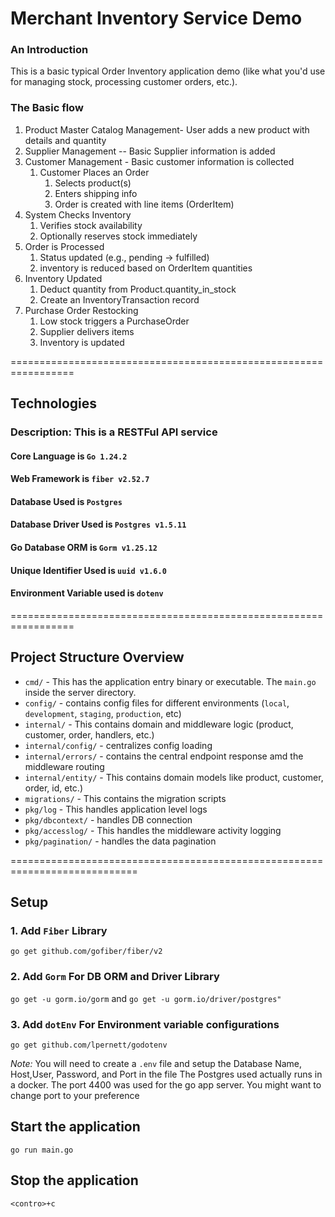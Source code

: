# Merchant Inventory Service Demo

### An Introduction

This is a basic typical Order Inventory application demo (like what you'd use for managing stock, processing customer orders, etc.).

### The Basic flow

1. Product Master Catalog Management- User adds a new product with details and quantity
2. Supplier Management -- Basic Supplier information is added
3. Customer Management - Basic customer information is collected
   1. Customer Places an Order
      1. Selects product(s)
      2. Enters shipping info
      3. Order is created with line items (OrderItem)
4. System Checks Inventory
   1. Verifies stock availability
   2. Optionally reserves stock immediately
5. Order is Processed
   1. Status updated (e.g., pending → fulfilled)
   2. inventory is reduced based on OrderItem quantities
6. Inventory Updated
   1. Deduct quantity from Product.quantity_in_stock
   2. Create an InventoryTransaction record
7. Purchase Order Restocking
   1. Low stock triggers a PurchaseOrder
   2. Supplier delivers items
   3. Inventory is updated

=================================================================

## Technologies 
### Description: This is a RESTFul API service

#### Core Language is `Go 1.24.2`
#### Web Framework is `fiber v2.52.7`
#### Database Used is `Postgres`
#### Database Driver Used is `Postgres v1.5.11 `
#### Go Database ORM is `Gorm v1.25.12`
#### Unique Identifier Used is `uuid v1.6.0`
#### Environment Variable used is `dotenv`

=================================================================
## Project Structure Overview

* `cmd/` - This has the application entry binary or executable. The `main.go` inside the server directory.
* `config/` - contains config files for different environments (`local`, `development`, `staging`, `production`, etc)
* `internal/` - This contains domain and middleware logic (product, customer, order, handlers, etc.)
* `internal/config/` - centralizes config loading
* `internal/errors/` - contains the central endpoint response amd the middleware routing
* `internal/entity/` - This contains domain models like product, customer, order, id, etc.)
* `migrations/` - This contains the migration scripts
* `pkg/log` - This handles application level logs
* `pkg/dbcontext/` - handles DB connection
* `pkg/accesslog/` - This handles the middleware activity logging
* `pkg/pagination/` - handles the data pagination

============================================================================
## Setup

### 1.   Add `Fiber` Library
`go get github.com/gofiber/fiber/v2`

### 2.   Add `Gorm` For DB ORM and Driver Library
`go get -u gorm.io/gorm` and
`go get -u gorm.io/driver/postgres"
`
### 3.  Add `dotEnv` For Environment variable configurations
`go get github.com/lpernett/godotenv`

*Note:* You will need to create a `.env` file and setup the Database Name, Host,User, Password, and Port in the file
The Postgres used actually runs in a docker. The port 4400 was used for the go app server. You might want to change port to your preference 

## Start the application
`go run main.go`

## Stop the application
`<contro>+c`